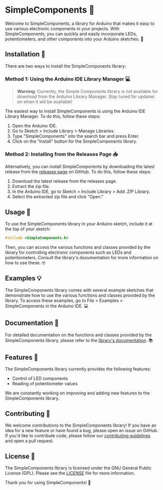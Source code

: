 # SimpleComponents 🔌

Welcome to SimpleComponents, a library for Arduino that makes it easy to use various electronic components in your projects. With SimpleComponents, you can quickly and easily incorporate LEDs, potentiometers, and other components into your Arduino sketches. 🚀

## Installation 💾

There are two ways to install the SimpleComponents library:

### Method 1: Using the Arduino IDE Library Manager 💻

>**Warning**: Currently, the Simple Components library is not available for download from the Arduino Library Manager. Stay tuned for updates on when it will be available!


The easiest way to install SimpleComponents is using the Arduino IDE Library Manager. To do this, follow these steps:

1. Open the Arduino IDE.
2. Go to Sketch > Include Library > Manage Libraries.
3. Type "SimpleComponents" into the search bar and press Enter.
4. Click on the "Install" button for the SimpleComponents library.

### Method 2: Installing from the Releases Page 📥

Alternatively, you can install SimpleComponents by downloading the latest release from the [releases page](https://github.com/your-username/SimpleComponents/releases) on GitHub. To do this, follow these steps:

1. Download the latest release from the releases page.
2. Extract the zip file.
3. In the Arduino IDE, go to Sketch > Include Library > Add .ZIP Library.
4. Select the extracted zip file and click "Open."

## Usage 🤖

To use the SimpleComponents library in your Arduino sketch, include it at the top of your sketch:

```cpp
#include <SimpleComponents.h>
```
Then, you can access the various functions and classes provided by the library for controlling electronic components such as LEDs and potentiometers. Consult the library's documentation for more information on how to use these. 🤓

## Examples 💡

The SimpleComponents library comes with several example sketches that demonstrate how to use the various functions and classes provided by the library. To access these examples, go to File > Examples > SimpleComponents in the Arduino IDE. 💻

## Documentation 📖

For detailed documentation on the functions and classes provided by the SimpleComponents library, please refer to the [library's documentation](https://your-username.github.io/SimpleComponents). 📚

## Features 💪

The SimpleComponents library currently provides the following features:

- Control of LED components
- Reading of potentiometer values

We are constantly working on improving and adding new features to the SimpleComponents library.

## Contributing 🤝

We welcome contributions to the SimpleComponents library! If you have an idea for a new feature or have found a bug, please open an issue on GitHub. If you'd like to contribute code, please follow our [contributing guidelines](https://github.com/ArchontisKostis/SimpleComponents/blob/main/docs/CONTRIBUTING.MD) and open a pull request.

## License 📜

The SimpleComponents library is licensed under the GNU General Public License (GPL). Please see the [LICENSE](LICENSE) file for more information.

Thank you for using SimpleComponents! 🙌

